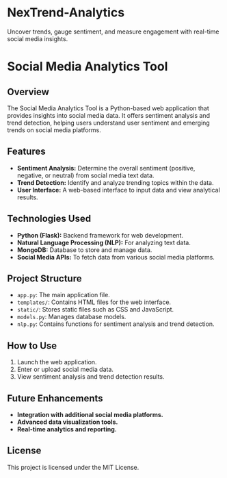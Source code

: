 # NexTrend-Analytics
Uncover trends, gauge sentiment, and measure engagement with real-time social media insights.

# Social Media Analytics Tool

## Overview

The Social Media Analytics Tool is a Python-based web application that provides insights into social media data. It offers sentiment analysis and trend detection, helping users understand user sentiment and emerging trends on social media platforms.

## Features

- **Sentiment Analysis:** Determine the overall sentiment (positive, negative, or neutral) from social media text data.
- **Trend Detection:** Identify and analyze trending topics within the data.
- **User Interface:** A web-based interface to input data and view analytical results.

## Technologies Used

- **Python (Flask):** Backend framework for web development.
- **Natural Language Processing (NLP):** For analyzing text data.
- **MongoDB:** Database to store and manage data.
- **Social Media APIs:** To fetch data from various social media platforms.

## Project Structure

- `app.py`: The main application file.
- `templates/`: Contains HTML files for the web interface.
- `static/`: Stores static files such as CSS and JavaScript.
- `models.py`: Manages database models.
- `nlp.py`: Contains functions for sentiment analysis and trend detection.

## How to Use

1. Launch the web application.
2. Enter or upload social media data.
3. View sentiment analysis and trend detection results.

## Future Enhancements

- **Integration with additional social media platforms.**
- **Advanced data visualization tools.**
- **Real-time analytics and reporting.**

## License

This project is licensed under the MIT License.
